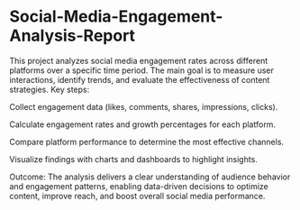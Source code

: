 # Social-Media-Engagement-Analysis-Report
This project analyzes social media engagement rates across different platforms over a specific time period. The main goal is to measure user interactions, identify trends, and evaluate the effectiveness of content strategies.
Key steps:

Collect engagement data (likes, comments, shares, impressions, clicks).

Calculate engagement rates and growth percentages for each platform.

Compare platform performance to determine the most effective channels.

Visualize findings with charts and dashboards to highlight insights.

Outcome:
The analysis delivers a clear understanding of audience behavior and engagement patterns, enabling data-driven decisions to optimize content, improve reach, and boost overall social media performance.
